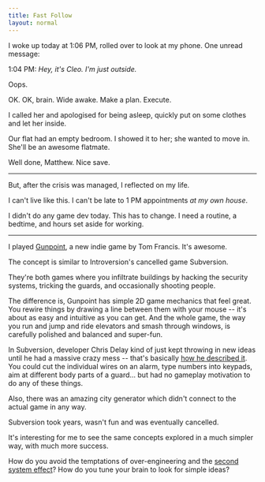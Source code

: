 ```yaml
---
title: Fast Follow
layout: normal
---
```


I woke up today at 1:06 PM, rolled over to look at my phone. One unread message:

1:04 PM: _Hey, it's Cleo. I'm just outside._

Oops.

OK. OK, brain. Wide awake. Make a plan. Execute.

I called her and apologised for being asleep, quickly put on some clothes and let her inside.

Our flat had an empty bedroom. I showed it to her; she wanted to move in. She'll be an awesome flatmate.

Well done, Matthew. Nice save.

* * *

But, after the crisis was managed, I reflected on my life.

I can't live like this. I can't be late to 1 PM appointments _at my own house_. 

I didn't do any game dev today. This has to change. I need a routine, a bedtime, and hours set aside for working.

* * *

I played [Gunpoint](http://www.gunpointgame.com/), a new indie game by Tom Francis. It's awesome.

The concept is similar to Introversion's cancelled game Subversion.

They're both games where you infiltrate buildings by hacking the security systems, tricking the guards, and occasionally shooting people.

The difference is, Gunpoint has simple 2D game mechanics that feel great. You rewire things by drawing a line between them with your mouse -- it's about as easy and intuitive as you can get. And the whole game, the way you run and jump and ride elevators and smash through windows, is carefully polished and balanced and super-fun.

In Subversion, developer Chris Delay kind of just kept throwing in new ideas until he had a massive crazy mess -- that's basically [how he described it](http://www.eurogamer.net/articles/2012-07-11-rezzed-sessions-why-subversion-sucked-and-prison-architect-wont). You could cut the individual wires on an alarm, type numbers into keypads, aim at different body parts of a guard... but had no gameplay motivation to do any of these things.

Also, there was an amazing city generator which didn't connect to the actual game in any way.

Subversion took years, wasn't fun and was eventually cancelled.

It's interesting for me to see the same concepts explored in a much simpler way, with much more success.

How do you avoid the temptations of over-engineering and the [second system effect](http://en.wikipedia.org/wiki/Second-system_effect)? How do you tune your brain to look for simple ideas?